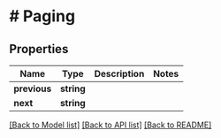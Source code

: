 # # Paging

## Properties

Name | Type | Description | Notes
------------ | ------------- | ------------- | -------------
**previous** | **string** |  |
**next** | **string** |  |

[[Back to Model list]](../../README.md#models) [[Back to API list]](../../README.md#endpoints) [[Back to README]](../../README.md)
